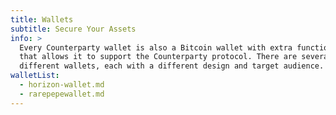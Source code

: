 ```yaml
---
title: Wallets
subtitle: Secure Your Assets
info: >
  Every Counterparty wallet is also a Bitcoin wallet with extra functionality
  that allows it to support the Counterparty protocol. There are several
  different wallets, each with a different design and target audience.
walletList:
  - horizon-wallet.md
  - rarepepewallet.md
---
```


